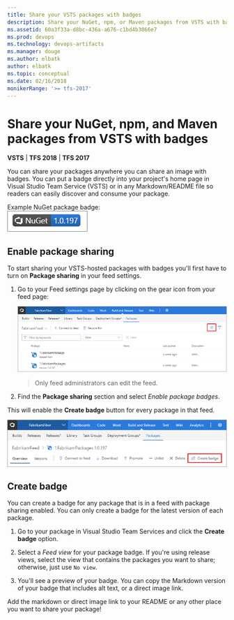 ```yaml
---
title: Share your VSTS packages with badges
description: Share your NuGet, npm, or Maven packages from VSTS with badges
ms.assetid: 60a3f33a-d8bc-436a-a676-c1bd4b3066e7
ms.prod: devops
ms.technology: devops-artifacts
ms.manager: douge
ms.author: elbatk
author: elbatk
ms.topic: conceptual
ms.date: 02/16/2018
monikerRange: '>= tfs-2017'
---
```



# Share your NuGet, npm, and Maven packages from VSTS with badges

**VSTS** | **TFS 2018** | **TFS 2017**

You can share your packages anywhere you can share an image with badges. You can put a badge directly into your project's home page in Visual Studio Team Service (VSTS) or in any Markdown/README file so readers can easily discover and consume your package.

Example NuGet package badge:  
![VSTS Package sharing badge for NuGet, npm, or Maven](_shared/_img/package-badge.png)

## Enable package sharing

To start sharing your VSTS-hosted packages with badges you'll first have to turn on **Package sharing** in your feed settings. 

1. Go to your Feed settings page by clicking on the gear icon from your feed page: 

    ![Edit a VSTS feed in Package](_shared/_img/edit-feed-full.png)

    > Only feed administrators can edit the feed.

2. Find the **Package sharing** section and select *Enable package badges*.

This will enable the **Create badge** button for every package in that feed.

![Create badge for NuGet, npm, or Maven packages in VSTS](_img/pm-create-badge.png)

## Create badge

You can create a badge for any package that is in a feed with package sharing enabled. You can only create a badge for the latest version of each package.

1. Go to your package in Visual Studio Team Services and click the **Create badge** option. 

2. Select a *Feed view* for your package badge. If you're using release views, select the view that contains the packages you want to share; otherwise, just use `No view`.

3. You'll see a preview of your badge. You can copy the Markdown version of your badge that includes alt text, or a direct image link. 

Add the markdown or direct image link to your README or any other place you want to share your package!
